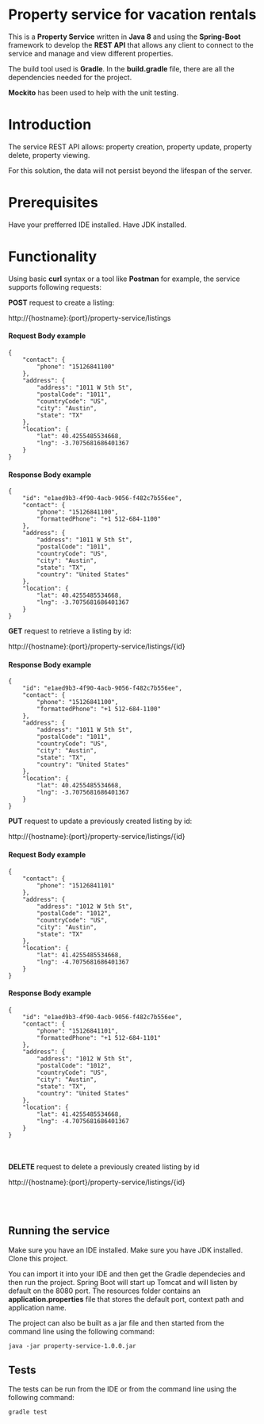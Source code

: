 # Property service for vacation rentals #

This is a **Property Service** written in **Java 8** and using the **Spring-Boot** framework to develop the **REST API** that allows any client to connect to the service and manage and view different properties.

The build tool used is **Gradle**. In the **build.gradle** file, there are all the dependencies needed for the project.

**Mockito** has been used to help with the unit testing.

# Introduction #

The service REST API allows: property creation, property update, property delete, property viewing.

For this solution, the data will not persist beyond the lifespan of the server.

# Prerequisites #

Have your prefferred IDE installed.
Have JDK installed.

# Functionality #

Using basic **curl** syntax or a tool like **Postman** for example, the service supports following requests:

**POST** request to create a listing:

http://{hostname}:{port}/property-service/listings

#### Request Body example
	{
		"contact": {
			"phone": "15126841100"
		},
		"address": {
			"address": "1011 W 5th St",
			"postalCode": "1011",
			"countryCode": "US",
			"city": "Austin",
			"state": "TX"
		},
		"location": {
			"lat": 40.4255485534668,
			"lng": -3.7075681686401367
		}
	}

#### Response Body example
	{
		"id": "e1aed9b3-4f90-4acb-9056-f482c7b556ee",
		"contact": {
			"phone": "15126841100",
			"formattedPhone": "+1 512-684-1100"
		},
		"address": {
			"address": "1011 W 5th St",
			"postalCode": "1011",
			"countryCode": "US",
			"city": "Austin",
			"state": "TX",
			"country": "United States"
		},
		"location": {
			"lat": 40.4255485534668,
			"lng": -3.7075681686401367
		}
	}


**GET** request to retrieve a listing by id:

http://{hostname}:{port}/property-service/listings/{id}

#### Response Body example
	{
		"id": "e1aed9b3-4f90-4acb-9056-f482c7b556ee",
		"contact": {
			"phone": "15126841100",
			"formattedPhone": "+1 512-684-1100"
		},
		"address": {
			"address": "1011 W 5th St",
			"postalCode": "1011",
			"countryCode": "US",
			"city": "Austin",
			"state": "TX",
			"country": "United States"
		},
		"location": {
			"lat": 40.4255485534668,
			"lng": -3.7075681686401367
		}
	}


**PUT** request to update a previously created listing by id:

http://{hostname}:{port}/property-service/listings/{id}

#### Request Body example
	{
		"contact": {
			"phone": "15126841101"
		},
		"address": {
			"address": "1012 W 5th St",
			"postalCode": "1012",
			"countryCode": "US",
			"city": "Austin",
			"state": "TX"
		},
		"location": {
			"lat": 41.4255485534668,
			"lng": -4.7075681686401367
		}
	}

#### Response Body example
	{
		"id": "e1aed9b3-4f90-4acb-9056-f482c7b556ee",
		"contact": {
			"phone": "15126841101",
			"formattedPhone": "+1 512-684-1101"
		},
		"address": {
			"address": "1012 W 5th St",
			"postalCode": "1012",
			"countryCode": "US",
			"city": "Austin",
			"state": "TX",
			"country": "United States"
		},
		"location": {
			"lat": 41.4255485534668,
			"lng": -4.7075681686401367
		}
	}

<br /><br />
**DELETE** request to delete a previously created listing by id

http://{hostname}:{port}/property-service/listings/{id}

<br /><br />


## Running the service

Make sure you have an IDE installed.
Make sure you have JDK installed.
Clone this project.

You can import it into your IDE and then get the Gradle dependecies and then run the project. Spring Boot will start up Tomcat and will listen by default on the 8080 port. The resources folder contains an **application.properties** file that stores the default port, context path and application name.

The project can also be built as a jar file and then started from the command line using the following command:

	java -jar property-service-1.0.0.jar


## Tests

The tests can be run from the IDE or from the command line using the following command:

	gradle test
